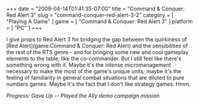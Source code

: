 +++
date = "2009-04-14T01:41:35-07:00"
title = "Command & Conquer: Red Alert 3"
slug = "command-conquer-red-alert-3-2"
category = [ "Playing A Game" ]
game = [ "Command & Conquer: Red Alert 3" ]
platform = [ "PC" ]
+++

I give props to Red Alert 3 for bridging the gap between the quirkiness of [Red Alert](game:Command & Conquer: Red Alert) and the sensibilities of the rest of the RTS genre - and for bringing some new and cool gameplay elements to the table, like the co-commander.  But I still feel like there's something wrong with it.  Maybe it's the intense micromanagement necessary to make the most of the game's unique units; maybe it's the feeling of familiarity in general combat situations that are diluted to pure numbers games.  Maybe it's the fact that I don't like strategy games.  Hmm.

<i>Progress: Gave Up -- Played the Ally demo campaign mission</i>
